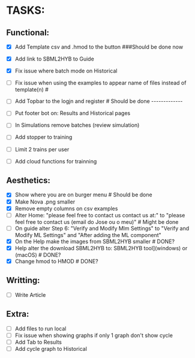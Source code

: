 # TASKS:

## Functional:
- [x] Add Template csv and .hmod to the button ###Should be done now
- [x] Add link to SBML2HYB to Guide
- [x] Fix issue where batch mode on Historical
- [ ] Fix issue when using the examples to appear name of files instead of template(n) #
- [ ] Add Topbar to the logjn and register # Should be done -------------
- [ ] Put footer bot on: Results and Historical pages 
- [ ] In Simulations remove batches (review simulation) 
- [ ] Add stopper to training
- [ ] Limit 2 trains per user
- [ ] Add cloud functions for trainning


## Aesthetics:
- [x] Show where you are on burger menu # Should be done
- [x] Make Nova .png smaller
- [x] Remove empty columns on csv examples
- [ ] Alter Home:
      "please feel free to contact us contact us at:" to "please feel free to contact us (email do Jose ou o meu)"  # Might be done
- [ ] On guide alter Step 6: "Verify and Modify Mlm Settings" to "Verify and Modify ML Settings" and "After adding the ML component" 
- [x] On the Help make the images from SBML2HYB smaller # DONE?
- [x] Help alter the download SBML2HYB to: SBML2HYB tool](windows) or  (macOS) # DONE?
- [x] Change hmod to HMOD # DONE?

## Writting:
- [ ] Write Article

## Extra:
- [ ] Add files to run local
- [ ] Fix issue when showing graphs if only 1 graph don't show cycle 
- [ ] Add Tab to Results
- [ ] Add cycle graph to Historical
